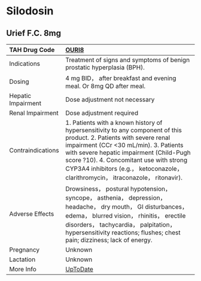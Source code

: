 # Silodosin

## Urief F.C. 8mg

| TAH Drug Code      | [OURI8](https://www.tahsda.org.tw/drugs/hissearch.php?drug_code=OURI8)                                                                                                                                                                                                                                                                   |
|:-------------------|:-----------------------------------------------------------------------------------------------------------------------------------------------------------------------------------------------------------------------------------------------------------------------------------------------------------------------------------------|
| Indications        | Treatment of signs and symptoms of benign prostatic hyperplasia (BPH).                                                                                                                                                                                                                                                                   |
| Dosing             | 4 mg BID， after breakfast and evening meal. Or 8mg QD after meal.                                                                                                                                                                                                                                                                       |
| Hepatic Impairment | Dose adjustment not necessary                                                                                                                                                                                                                                                                                                            |
| Renal Impairment   | Dose adjustment required                                                                                                                                                                                                                                                                                                                 |
| Contraindications  | 1. Patients with a known history of hypersensitivity to any component of this product. 2. Patients with severe renal impairment (CCr <30 mL/min). 3. Patients with severe hepatic impairment (Child-Pugh score ?10). 4. Concomitant use with strong CYP3A4 inhibitors (e.g.， ketoconazole， clarithromycin， itraconazole， ritonavir). |
| Adverse Effects    | Drowsiness， postural hypotension， syncope， asthenia， depression， headache， dry mouth， GI disturbances， edema， blurred vision， rhinitis， erectile disorders， tachycardia， palpitation， hypersensitivity reactions; flushes; chest pain; dizziness; lack of energy.                                                          |
| Pregnancy          | Unknown                                                                                                                                                                                                                                                                                                                                  |
| Lactation          | Unknown                                                                                                                                                                                                                                                                                                                                  |
| More Info          | [UpToDate](https://www.uptodate.com/contents/silodosin-drug-information)                                                                                                                                                                                                                                                                 |

